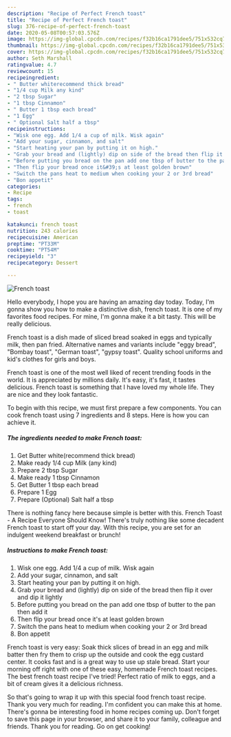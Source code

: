 ```yaml
---
description: "Recipe of Perfect French toast"
title: "Recipe of Perfect French toast"
slug: 376-recipe-of-perfect-french-toast
date: 2020-05-08T00:57:03.576Z
image: https://img-global.cpcdn.com/recipes/f32b16ca1791dee5/751x532cq70/french-toast-recipe-main-photo.jpg
thumbnail: https://img-global.cpcdn.com/recipes/f32b16ca1791dee5/751x532cq70/french-toast-recipe-main-photo.jpg
cover: https://img-global.cpcdn.com/recipes/f32b16ca1791dee5/751x532cq70/french-toast-recipe-main-photo.jpg
author: Seth Marshall
ratingvalue: 4.7
reviewcount: 15
recipeingredient:
- " Butter whiterecommend thick bread"
- "1/4 cup Milk any kind"
- "2 tbsp Sugar"
- "1 tbsp Cinnamon"
- " Butter 1 tbsp each bread"
- "1 Egg"
- " Optional Salt half a tbsp"
recipeinstructions:
- "Wisk one egg. Add 1/4 a cup of milk. Wisk again"
- "Add your sugar, cinnamon, and salt"
- "Start heating your pan by putting it on high."
- "Grab your bread and (lightly) dip on side of the bread then flip it over and dip it lightly"
- "Before putting you bread on the pan add one tbsp of butter to the pan then add it"
- "Then flip your bread once it&#39;s at least golden brown"
- "Switch the pans heat to medium when cooking your 2 or 3rd bread"
- "Bon appetit"
categories:
- Recipe
tags:
- french
- toast

katakunci: french toast 
nutrition: 243 calories
recipecuisine: American
preptime: "PT33M"
cooktime: "PT54M"
recipeyield: "3"
recipecategory: Dessert

---
```



![French toast](https://img-global.cpcdn.com/recipes/f32b16ca1791dee5/751x532cq70/french-toast-recipe-main-photo.jpg)

Hello everybody, I hope you are having an amazing day today. Today, I'm gonna show you how to make a distinctive dish, french toast. It is one of my favorites food recipes. For mine, I'm gonna make it a bit tasty. This will be really delicious.

French toast is a dish made of sliced bread soaked in eggs and typically milk, then pan fried. Alternative names and variants include &#34;eggy bread&#34;, &#34;Bombay toast&#34;, &#34;German toast&#34;, &#34;gypsy toast&#34;. Quality school uniforms and kid&#39;s clothes for girls and boys.

French toast is one of the most well liked of recent trending foods in the world. It is appreciated by millions daily. It's easy, it's fast, it tastes delicious. French toast is something that I have loved my whole life. They are nice and they look fantastic.


To begin with this recipe, we must first prepare a few components. You can cook french toast using 7 ingredients and 8 steps. Here is how you can achieve it.

<!--inarticleads1-->

##### The ingredients needed to make French toast:

1. Get  Butter white(recommend thick bread)
1. Make ready 1/4 cup Milk (any kind)
1. Prepare 2 tbsp Sugar
1. Make ready 1 tbsp Cinnamon
1. Get  Butter 1 tbsp each bread
1. Prepare 1 Egg
1. Prepare  (Optional) Salt half a tbsp


There is nothing fancy here because simple is better with this. French Toast - A Recipe Everyone Should Know! There&#39;s truly nothing like some decadent French toast to start off your day. With this recipe, you are set for an indulgent weekend breakfast or brunch! 

<!--inarticleads2-->

##### Instructions to make French toast:

1. Wisk one egg. Add 1/4 a cup of milk. Wisk again
1. Add your sugar, cinnamon, and salt
1. Start heating your pan by putting it on high.
1. Grab your bread and (lightly) dip on side of the bread then flip it over and dip it lightly
1. Before putting you bread on the pan add one tbsp of butter to the pan then add it
1. Then flip your bread once it&#39;s at least golden brown
1. Switch the pans heat to medium when cooking your 2 or 3rd bread
1. Bon appetit


French toast is very easy: Soak thick slices of bread in an egg and milk batter then fry them to crisp up the outside and cook the egg custard center. It cooks fast and is a great way to use up stale bread. Start your morning off right with one of these easy, homemade French toast recipes. The best french toast recipe I&#39;ve tried! Perfect ratio of milk to eggs, and a bit of cream gives it a delicious richness. 

So that's going to wrap it up with this special food french toast recipe. Thank you very much for reading. I'm confident you can make this at home. There's gonna be interesting food in home recipes coming up. Don't forget to save this page in your browser, and share it to your family, colleague and friends. Thank you for reading. Go on get cooking!
